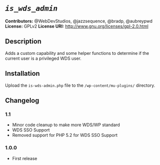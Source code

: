 # _`is_wds_admin`_ #

**Contributors:** @WebDevStudios, @jazzsequence, @bradp, @aubreypwd
**License:** GPLv2
**License URI:** http://www.gnu.org/licenses/gpl-2.0.html

## Description ##

Adds a custom capability and some helper functions to determine if the current user is a privileged WDS user.

## Installation ##

Upload the `is-wds-admin.php` file to the `/wp-content/mu-plugins/` directory.

## Changelog ##

### 1.1 ###

* Minor code cleanup to make more WDS/WP standard
* WDS SSO Support
* Removed support for PHP 5.2 for WDS SSO Support

### 1.0.0 ###

* First release
